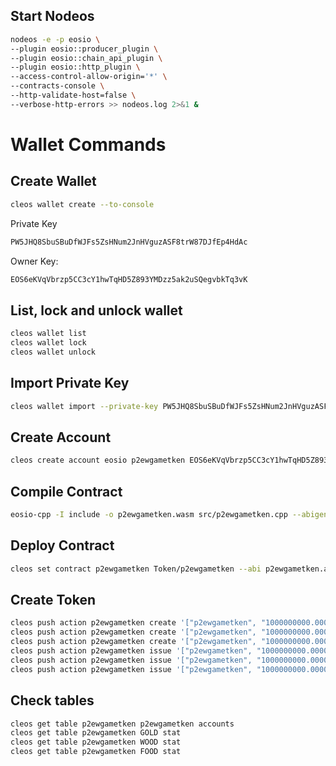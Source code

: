 ## Start Nodeos
```bash
nodeos -e -p eosio \
--plugin eosio::producer_plugin \
--plugin eosio::chain_api_plugin \
--plugin eosio::http_plugin \
--access-control-allow-origin='*' \
--contracts-console \
--http-validate-host=false \
--verbose-http-errors >> nodeos.log 2>&1 &
```

# Wallet Commands

## Create Wallet
```bash
cleos wallet create --to-console
```
Private Key
```bash
PW5JHQ8SbuSBuDfWJFs5ZsHNum2JnHVguzASF8trW87DJfEp4HdAc
```
Owner Key:
```bash
EOS6eKVqVbrzp5CC3cY1hwTqHD5Z893YMDzz5ak2uSQegvbkTq3vK
```
## List, lock and unlock wallet
```bash
cleos wallet list
cleos wallet lock
cleos wallet unlock
```

## Import Private Key
```bash
cleos wallet import --private-key PW5JHQ8SbuSBuDfWJFs5ZsHNum2JnHVguzASF8trW87DJfEp4HdAc
```

## Create Account
```bash
cleos create account eosio p2ewgametken EOS6eKVqVbrzp5CC3cY1hwTqHD5Z893YMDzz5ak2uSQegvbkTq3vK
```

## Compile Contract
```bash
eosio-cpp -I include -o p2ewgametken.wasm src/p2ewgametken.cpp --abigen
```

## Deploy Contract
```bash
cleos set contract p2ewgametken Token/p2ewgametken --abi p2ewgametken.abi -p p2ewgametken@active
```

## Create Token
```bash
cleos push action p2ewgametken create '["p2ewgametken", "1000000000.0000 GOLD"]' -p p2ewgametken@active
cleos push action p2ewgametken create '["p2ewgametken", "1000000000.0000 WOOD"]' -p p2ewgametken@active
cleos push action p2ewgametken create '["p2ewgametken", "1000000000.0000 FOOD"]' -p p2ewgametken@active
cleos push action p2ewgametken issue '["p2ewgametken", "1000000000.0000 GOLD", "memo"]' -p p2ewgametken@active
cleos push action p2ewgametken issue '["p2ewgametken", "1000000000.0000 WOOD", "memo"]' -p p2ewgametken@active
cleos push action p2ewgametken issue '["p2ewgametken", "1000000000.0000 FOOD", "memo"]' -p p2ewgametken@active
```

## Check tables
```bash
cleos get table p2ewgametken p2ewgametken accounts
cleos get table p2ewgametken GOLD stat
cleos get table p2ewgametken WOOD stat
cleos get table p2ewgametken FOOD stat
```